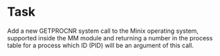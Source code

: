# Task
Add a new GETPROCNR system call to the Minix operating system, supported inside the MM module and returning a number in the process table for a process which ID (PID) will be an argument of this call.